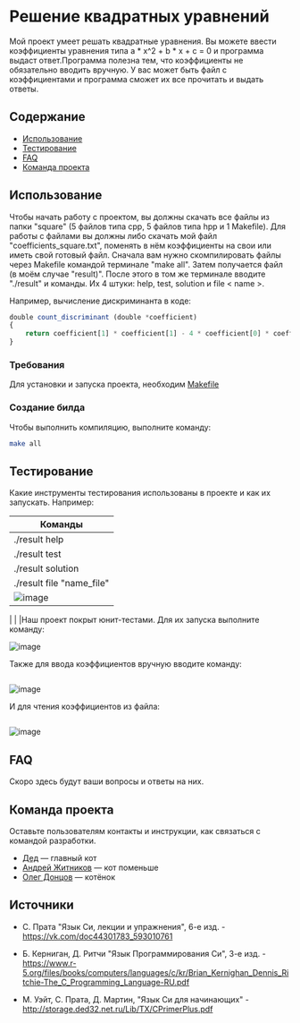 # Решение квадратных уравнений
Мой проект умеет решать квадратные уравнения. Вы можете ввести коэффициенты уравнения типа a * x^2 + b * x + c  = 0 и программа выдаст ответ.Программа полезна тем, что коэффициенты не обязательно вводить вручную. У вас может быть файл с коэффициентами и программа сможет их все прочитать и выдать ответы.

## Содержание
- [Использование](#использование)
- [Тестирование](#тестирование)
- [FAQ](#FAQ)
- [Команда проекта](#команда-проекта)


## Использование
Чтобы начать работу с проектом, вы должны скачать все файлы из папки "square" (5 файлов типа cpp, 5 файлов типа hpp и 1 Makefile). Для работы с файлами вы должны либо скачать мой файл "coefficients_square.txt", поменять в нём коэффициенты на свои или иметь свой готовый файл. Сначала вам нужно скомпилировать файлы через Makefile командой терминале  "make all". Затем получается файл (в моём случае "result)". После этого в том же терминале вводите "./result" и команды. Их 4 штуки: help, test, solution и file < name >. 


Например, вычисление дискриминанта в коде:
```typescript
double count_discriminant (double *coefficient) 
{
    return coefficient[1] * coefficient[1] - 4 * coefficient[0] * coefficient[2];
}
```

### Требования
Для установки и запуска проекта, необходим [Makefile](https://sourceforge.net/projects/makefilecreator/)


### Создание билда
Чтобы выполнить компиляцию, выполните команду: 
```sh
make all
```
## Тестирование
Какие инструменты тестирования использованы в проекте и как их запускать. Например:

|         Команды         |
|-------------------------|
|      ./result help      |
|      ./result test      |
|    ./result solution    |
|./result file "name_file"|
|![image](https://github.com/user-attachments/assets/55247440-a29d-4df4-9332-acc32de8fc99)
|
|
|Наш проект покрыт юнит-тестами. Для их запуска выполните команду:



![image](https://github.com/user-attachments/assets/28d19e39-d861-415a-be75-b8202ace610f)

Также для ввода коэффициентов вручную вводите команду:
```sh

```
![image](https://github.com/user-attachments/assets/a6aac7d4-ecb5-45f0-9953-88b12bc03dd5)


И для чтения коэффициентов из файла:
```sh

```
![image](https://github.com/user-attachments/assets/231d8996-68f0-4267-a611-9de59a11cd15)


## FAQ 
Скоро здесь будут ваши вопросы и ответы на них.



## Команда проекта
Оставьте пользователям контакты и инструкции, как связаться с командой разработки.

- [Дед](https://t.me/ded_32) — главный кот
- [Андрей Житников](https://t.me/azhkov) — кот поменьше
- [Олег Донцов](https://t.me/olleeg06) — котёнок

## Источники
- С. Прата "Язык Си, лекции и упражнения", 6-е изд. - https://vk.com/doc44301783_593010761

- Б. Керниган, Д. Ритчи "Язык Программирования Си", 3-е изд. - https://www.r-5.org/files/books/computers/languages/c/kr/Brian_Kernighan_Dennis_Ritchie-The_C_Programming_Language-RU.pdf

- М. Уэйт, С. Прата, Д. Мартин, "Язык Си для начинающих" - http://storage.ded32.net.ru/Lib/TX/CPrimerPlus.pdf
